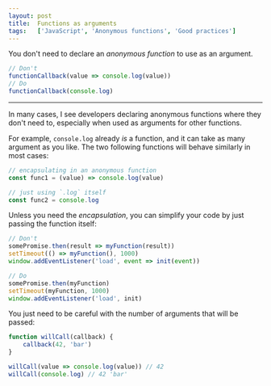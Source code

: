 ```yaml
---
layout: post
title:  Functions as arguments
tags:   ['JavaScript', 'Anonymous functions', 'Good practices']
---
```


You don't need to declare an *anonymous function* to use as an argument.
``` javascript
// Don't
functionCallback(value => console.log(value))
// Do
functionCallback(console.log)
```

<hr>

In many cases, I see developers declaring anonymous functions where they don't need to, especially when used as arguments for other functions. 

For example, `console.log` already *is* a function, and it can take as many argument as you like. The two following functions will behave similarly in most cases:
```javascript
// encapsulating in an anonymous function
const func1 = (value) => console.log(value)

// just using `.log` itself
const func2 = console.log
```

Unless you need the *encapsulation*, you can simplify your code by just passing the function itself:

```javascript
// Don't
somePromise.then(result => myFunction(result))
setTimeout(() => myFunction(), 1000)
window.addEventListener('load', event => init(event))

// Do
somePromise.then(myFunction)
setTimeout(myFunction, 1000)
window.addEventListener('load', init)
```

You just need to be careful with the number of arguments that will be passed:

```javascript
function willCall(callback) {
    callback(42, 'bar')
}

willCall(value => console.log(value)) // 42
willCall(console.log) // 42 'bar'
```